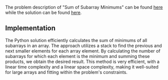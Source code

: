 The problem description of "Sum of Subarray Minimums" can be found [here](https://leetcode.com/problems/sum-of-subarray-minimums/) while the solution can be found [here](https://github.com/aurimas13/Solutions-To-Problems/blob/main/LeetCode/Python%20Solutions/Sum%20of%20Subarray%20Minimums/sum.py).

## Implementation

The Python solution efficiently calculates the sum of minimums of all subarrays in an array. The approach utilizes a stack to find the previous and next smaller elements for each array element. By calculating the number of subarrays for which each element is the minimum and summing these products, we obtain the desired result. This method is very efficient, with a linear time complexity and a linear space complexity, making it well-suited for large arrays and fitting within the problem's constraints.